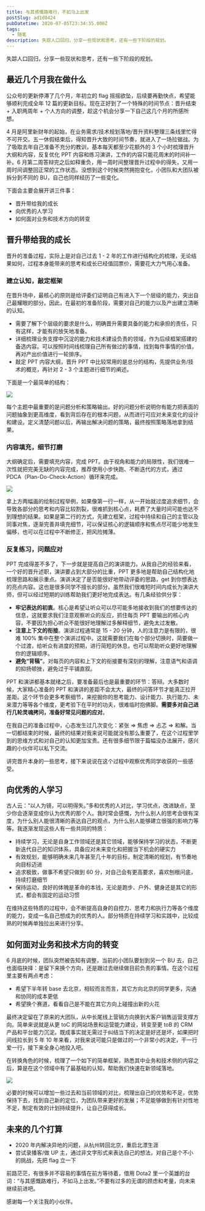 ```yaml
---
title: 与其感慨路难行，不如马上出发
postSlug: ad1d0424
pubDatetime: 2020-07-05T23:34:35.000Z
tags:
  - 随笔
description: 失踪人口回归，分享一些现状和思考，还有一些下阶段的规划。
---
```


失踪人口回归，分享一些现状和思考，还有一些下阶段的规划。

<!-- more -->

## 最近几个月我在做什么

公众号的更新停滞了几个月，年初立的 flag 摇摇欲坠，后续要再勤快点，希望能够顺利完成全年 12 篇的更新目标。现在正好到了一个特殊的时间节点：晋升结束 + 入职两周年 + 个人方向的调整，趁这个机会分享一下自己这几个月的所感所想。

4 月是阿里新财年的起始，在业务需求/技术规划落地/晋升资料整理三条线里忙得不可开交。五一休假结束后，得知晋升大致的时间节奏，就进入了一场拉锯战。为了吸取去年自己准备不充分的教训，基本每天都至少花额外的 3 个小时梳理晋升大纲和内容，反复优化 PPT 内容和练习演讲，工作的内容只能花周末的时间补一补。6 月第二周答辩完之后如释重负，用一周时间整理晋升过程中的得失，又用一周时间调整回正常的工作状态。没想到这个时候突然拥抱变化，小团队和大团队被拆分到不同的 BU，自己也同样经历了一些变化。

下面会主要会展开讲三件事：

- 晋升带给我的成长
- 向优秀的人学习
- 如何面对业务和技术方向的转变

## 晋升带给我的成长

晋升的准备过程，实际上是对自己过去 1 - 2 年的工作进行结构化的梳理，无论结果如何，过程本身能带来的思考和成长已经值回票价，需要花大力气用心准备。

### 建立认知，敲定框架

在晋升场中，最核心的原则是给评委们证明自己有进入下一个层级的能力，突出自己最耀眼的部分。因此，在最初的准备阶段，需要对自己的能力以及产出建立清晰的认知。

- 需要了解下个层级的要求是什么，明确晋升需要具备的能力和承担的责任，只有这样，才能有的放矢地准备。
- 详细梳理业务支撑中沉淀的能力和技术建设负责的领域，作为后续框架搭建的备选内容。可以按照时间线梳理自己所有做过的事情，找到每件事情的价值，再对产出价值进行一轮排序。
- 敲定 PPT 内容大纲，晋升 PPT 中比较常用的是总分的结构，先提供业务/技术的概览，再针对 2 - 3 个主题进行细节的阐述。

下面是一个最简单的结构：

![](/images/better-to-move-right-away/3.jpeg)

每个主题中最重要的是问题分析和策略输出。好的问题分析说明你有能力把表面的问题抽象到更高维度，看到背后存在的根本问题，从而进行可应对未来变化的设计和建设。定义清楚问题以后，再输出解决问题的策略，最终按照策略落地拿到结果。

### 内容填充，细节打磨

大纲确定后，需要填充内容，完成 PPT。由于视角和能力的局限性，我们很难一次性就把完美无缺的内容完成，推荐使用小步快跑、不断迭代的方式，通过 PDCA（Plan-Do-Check-Action）循环来完成。

![](/images/better-to-move-right-away/1.jpeg)

拿上方两幅画的绘制过程举例，如果像第一行一样，从一开始就过度追求细节，会导致各部分的思考和内容比较割裂，很难抓到核心点，耗费了大量时间可能也达不到理想的结果。如果是第二行的方式，先建立框架，过程中持续和自己的主管以及同事对焦，逐渐完善并填充细节，可以保证核心的逻辑顺序和焦点尽可能少地发生偏移，也可以在过程中不断修正，把风险摊薄。

### 反复练习，问题应对

PPT 完成得差不多了，下一步就是提高自己的演讲能力。从我自己的经验来看，一个好的晋升述职，演讲要占到大部分的比重，PPT 更多地是帮助自己结构化地梳理思路和展示重点。演讲决定了是否能很好地带动评委的思路，get 到你想表达的亮点内容。这也是很多同学不擅长的部分。虽然我们很难短时间内成长为演讲大师，但可以经过短期的训练帮助我们更好地完成表达。有几条经验供分享：

- **牢记表达的初衷**。核心是希望让听众可以尽可能多地接收到我们的想要传达的信息，这就要求我们注意观察听众的反应，抓住每页 PPT 要输出的核心内容，不要因为担心听众不能很好地理解过多解释细节，避免太过发散。
- **注意上下文的衔接**。演讲过程通常是 15 - 20 分钟，人的注意力是有限的，很难 100% 集中在整个演讲过程中。这就需要我们在每个部分切换时，简要做一个过渡，给听众有进度的预期，进行简短的休息，也可以帮助听众更好地理解你的逻辑顺序。
- **避免“背稿”**。对每页的内容和上下文的衔接要有深刻的理解，注意语气和语调的抑扬顿挫，避免过于平铺直叙。

PPT 和演讲都基本就绪之后，要准备最后也是最重要的环节：答辩。大多数时候，大家精心准备的 PPT 和演讲的差距不会太大，最终的问答环节才能真正拉开差距。这个环节会更多考察细节，来挖掘你的思考能力、设计能力、执行能力、未来潜力等等各个维度，更考验下在平时的功夫，很难临时抱佛脚。**需要多对自己进行几轮灵魂拷问，准备好常见问题的应对**。

在我自己的准备过程中，心态发生过几次变化：紧张 => 焦虑 => 忐忑 => 和解。当一切都结束的时候，最终的结果对我来说可能就没有那么重要了，在这个过程里学到的思维方式和对自己的认知更加宝贵。还有很多细节限于篇幅没办法展开，感兴趣的小伙伴可以私下交流。

讲完晋升本身的一些思考，接下来说说在这个过程中观察优秀同学收获的一些感受。

## 向优秀的人学习

古人云：“以人为镜，可以明得失。”多和优秀的人对比，学习优点，改进缺点，至少你会逐渐变成你认为优秀的那个人。我时常会感慨，为什么别人的思考会很有深度，为什么别人能很清晰的表达自己的观点，为什么别人能够建立很强的影响力等等。我逐渐发现这些人有一些共同的特质：

- 持续学习，无论是自身工作领域还是其它领域，能够保持学习的状态，不断更新迭代自己的知识体系，具备应对未来变化和把握当下机会的硬实力
- 有效规划，能够明确未来几年甚至几十年的目标，制定清晰的规划，有节奏地向目标迈进
- 追求极致，做事不希望只做到 60 分，对自己会有更高要求，喜欢刨根问底，持续打磨细节
- 保持运动，良好的体魄是革命的本钱，无论是跑步、户外、健身还是其它的形式，都会有固定的运动习惯

在维持这些特质的过程中，会不断提高自身的自控力、思考力和执行力等各个维度的能力，变成一名自己想成为的优秀的人。部分特质在持续学习和实践中，比较成熟的时候再单独拉出来进行分享。

## 如何面对业务和技术方向的转变

6 月底的时候，团队突然被告知有调整，当前的小团队要划到另一个 BU 去，自己也面临抉择：是留下来换个方向，还是跟过去继续做目前负责的事情。在这个过程里主要有两点考虑：

- 希望下半年转 base 去北京，相较而言而言，其它方向北京的同学更多，沟通和协同的成本更低
- 希望换个赛道，看看自己是不能在其它方向上碰撞出新的火花

最终决定留在了原来的大团队，从中长尾线上营销方向换到大客户销售运营支撑方向。简单来说就是从更 toC 的网站场景和运营能力建设，转变至更 toB 的 CRM 产品和平台能力沉淀。既成事实就无需过于纠结当下的决定是好还是坏，如果把时间线拉长到 5 年 10 年来看，对我来说可能只是做过的一个非常小的决定，干一行爱一行，接下来全身心地投入吧。

在转换角色的时候，梳理了一个如下的简单框架，熟悉其中业务和技术侧的内容之后，算是在这个领域中有了最基础的认知，帮助我们快速在新领域落地。

![](/images/better-to-move-right-away/2.jpeg)

必要的时候可以增加一些过去和当前领域的对比，梳理出自己的优势和不足，优势保持下去，找到自己新的定位，为团队带来更好的发展；不足能够做到有针对性地不足，制定有效的计划持续提升，让自己获得成长。

## 未来的几个打算

- 2020 年内解决异地的问题，从杭州转回北京，重启北漂生涯
- 尝试录播客/做 UP 主，通过非文字形式来表达自己的想法，对自己是个不小的挑战，先把 flag 立一下

前路茫茫，有很多并不容易的事情在前方等待着，借用 Dota2 里一个英雄的台词：“与其感慨路难行，不如马上出发。”不要有过多的无谓的顾虑和考量，向未来继续前进吧。

感谢每一个关注我的小伙伴。

